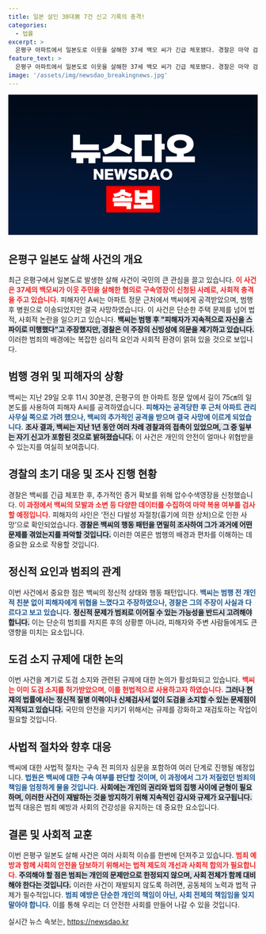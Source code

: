 ```yaml
---
title: 일본 살인 30대男 7건 신고 기록의 충격!
categories:
  - 법률
excerpt: >
  은평구 아파트에서 일본도로 이웃을 살해한 37세 백모 씨가 긴급 체포됐다. 경찰은 마약 검사와 함께 그의 정신상태를 조사하며, 도검 소지 규제 강화의 필요성이 제기되고 있다. 사건의 전말이 궁금하다면 클릭!
feature_text: >
  은평구 아파트에서 일본도로 이웃을 살해한 37세 백모 씨가 긴급 체포됐다. 경찰은 마약 검사와 함께 그의 정신상태를 조사하며, 도검 소지 규제 강화의 필요성이 제기되고 있다. 사건의 전말이 궁금하다면 클릭!
image: '/assets/img/newsdao_breakingnews.jpg'
---
```


<p><img src="/assets/img/newsdao_breakingnews.jpg" alt="firstkoreanews 속보" /></p>

<h2 data-ke-size="size26">은평구 일본도 살해 사건의 개요</h2>

<p data-ke-size="size16">최근 은평구에서 일본도로 발생한 살해 사건이 국민의 큰 관심을 끌고 있습니다. <b><span style="color: #ee2323;">이 사건은 37세의 백모씨가 이웃 주민을 살해한 혐의로 구속영장이 신청된 사례로, 사회적 충격을 주고 있습니다.</span></b> 피해자인 A씨는 아파트 정문 근처에서 백씨에게 공격받았으며, 범행 후 병원으로 이송되었지만 결국 사망하였습니다. 이 사건은 단순한 주택 문제를 넘어 법적, 사회적 논란을 일으키고 있습니다. <b><span style="background-color: #21538527;">백씨는 범행 후 "피해자가 지속적으로 자신을 스파이로 미행했다"고 주장했지만, 경찰은 이 주장의 신빙성에 의문을 제기하고 있습니다.</span></b> 이러한 범죄의 배경에는 복잡한 심리적 요인과 사회적 환경이 얽혀 있을 것으로 보입니다.</p>

<p data-ke-size="size16"></p>

<h2 data-ke-size="size26">범행 경위 및 피해자의 상황</h2>

<p data-ke-size="size16">백씨는 지난 29일 오후 11시 30분경, 은평구의 한 아파트 정문 앞에서 길이 75㎝의 일본도를 사용하여 피해자 A씨를 공격하였습니다. <b><span style="color: #1a5490;">피해자는 공격당한 후 근처 아파트 관리사무실 쪽으로 가려 했으나, 백씨의 추가적인 공격을 받으며 결국 사망에 이르게 되었습니다.</span></b> <b><span style="background-color: #21538527;">조사 결과, 백씨는 지난 1년 동안 여러 차례 경찰과의 접촉이 있었으며, 그 중 일부는 자기 신고가 포함된 것으로 밝혀졌습니다.</span></b> 이 사건은 개인의 안전이 얼마나 위협받을 수 있는지를 여실히 보여줍니다.</p>

<p data-ke-size="size16"></p>

<h2 data-ke-size="size26">경찰의 초기 대응 및 조사 진행 현황</h2>

<p data-ke-size="size16">경찰은 백씨를 긴급 체포한 후, 추가적인 증거 확보를 위해 압수수색영장을 신청했습니다. <b><span style="color: #ee2323;">이 과정에서 백씨의 모발과 소변 등 다양한 데이터를 수집하여 마약 복용 여부를 검사할 예정입니다.</span></b> 피해자의 사인은 ‘전신 다발성 자절창(흉기에 의한 상처)으로 인한 사망’으로 확인되었습니다. <b><span style="background-color: #21538527;">경찰은 백씨의 행동 패턴을 면밀히 조사하여 그가 과거에 어떤 문제를 겪었는지를 파악할 것입니다.</span></b> 이러한 여론은 범행의 배경과 편차를 이해하는 데 중요한 요소로 작용할 것입니다.</p>

<p data-ke-size="size16"></p>

<h2 data-ke-size="size26">정신적 요인과 범죄의 관계</h2>

<p data-ke-size="size16">이번 사건에서 중요한 점은 백씨의 정신적 상태와 행동 패턴입니다. <b><span style="color: #1a5490;">백씨는 범행 전 개인적 친분 없이 피해자에게 위협을 느꼈다고 주장하였으나, 경찰은 그의 주장이 사실과 다르다고 보고 있습니다.</span></b> <b><span style="background-color: #21538527;">정신적 문제가 범죄로 이어질 수 있는 가능성을 반드시 고려해야 합니다.</span></b> 이는 단순히 범죄를 저지른 후의 상황뿐 아니라, 피해자와 주변 사람들에게도 큰 영향을 미치는 요소입니다.</p>

<p data-ke-size="size16"></p>

<h2 data-ke-size="size26">도검 소지 규제에 대한 논의</h2>

<p data-ke-size="size16">이번 사건을 계기로 도검 소지와 관련된 규제에 대한 논의가 활성화되고 있습니다. <b><span style="color: #ee2323;">백씨는 이미 도검 소지를 허가받았으며, 이를 헌법적으로 사용하고자 하였습니다.</span></b> <b><span style="background-color: #21538527;">그러나 현재의 법률에서는 정신적 질병 이력이나 신체검사서 없이 도검을 소지할 수 있는 문제점이 지적되고 있습니다.</span></b> 국민의 안전을 지키기 위해서는 규제를 강화하고 재검토하는 작업이 필요할 것입니다.</p>

<p data-ke-size="size16"></p>

<h2 data-ke-size="size26">사법적 절차와 향후 대응</h2>

<p data-ke-size="size16">백씨에 대한 사법적 절차는 구속 전 피의자 심문을 포함하여 여러 단계로 진행될 예정입니다. <b><span style="color: #1a5490;">법원은 백씨에 대한 구속 여부를 판단할 것이며, 이 과정에서 그가 저질렀던 범죄의 책임을 엄정하게 물을 것입니다.</span></b> <b><span style="background-color: #21538527;">사회에는 개인의 권리와 법의 집행 사이에 균형이 필요하며, 이러한 사건이 재발하는 것을 방지하기 위해 지속적인 감시와 규제가 요구됩니다.</span></b> 법적 대응은 범죄 예방과 사회의 건강성을 유지하는 데 중요한 요소입니다.</p>

<p data-ke-size="size16"></p>

<h2 data-ke-size="size26">결론 및 사회적 교훈</h2>

<p data-ke-size="size16">이번 은평구 일본도 살해 사건은 여러 사회적 이슈를 한번에 던져주고 있습니다. <b><span style="color: #ee2323;">범죄 예방과 함께 사회의 안전을 담보하기 위해서는 법적 제도의 개선과 사회적 합의가 필요합니다.</span></b> <b><span style="background-color: #21538527;">주의해야 할 점은 범죄는 개인의 문제만으로 한정되지 않으며, 사회 전체가 함께 대비해야 한다는 것입니다.</span></b> 이러한 사건이 재발되지 않도록 하려면, 공동체의 노력과 법적 규제가 필수적입니다. <b><span style="color: #1a5490;">범죄 예방은 단순한 개인의 책임이 아닌, 사회 전체의 책임임을 잊지 말아야 합니다.</span></b> 이를 통해 우리는 더 안전한 사회를 만들어 나갈 수 있을 것입니다.</p>

<p data-ke-size="size16"></p>
실시간 뉴스 속보는, <a href="https://newsdao.kr" rel="dofollow">https://newsdao.kr</a>


